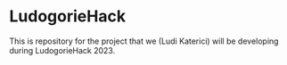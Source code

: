 # LudogorieHack

This is repository for the project that we (Ludi Katerici)
will be developing during LudogorieHack 2023.